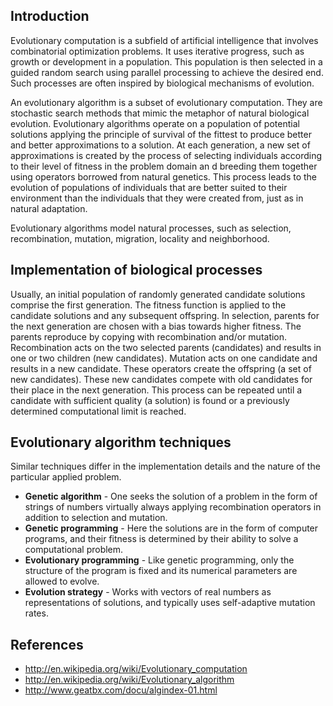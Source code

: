 ## Introduction ##
Evolutionary computation is a subfield of artificial intelligence that involves combinatorial optimization problems. It uses iterative progress, such as growth or development in a population. This population is then selected in a guided random search using parallel processing to achieve the desired end. Such processes are often inspired by biological mechanisms of evolution.

An evolutionary algorithm is a subset of evolutionary computation. They are stochastic search methods that mimic the metaphor of natural biological evolution. Evolutionary algorithms operate on a population of potential solutions applying the principle of survival of the fittest to produce better and better approximations to a solution. At each generation, a new set of approximations is created by the process of selecting individuals according to their level of fitness in the problem domain an d breeding them together using operators borrowed from natural genetics. This process leads to the evolution of populations of individuals that are better suited to their environment than the individuals that they were created from, just as in natural adaptation.

Evolutionary algorithms model natural processes, such as selection, recombination, mutation, migration, locality and neighborhood.


## Implementation of biological processes ##
Usually, an initial population of randomly generated candidate solutions comprise the first generation. The fitness function is applied to the candidate solutions and any subsequent offspring.  In selection, parents for the next generation are chosen with a bias towards higher fitness. The parents reproduce by copying with recombination and/or mutation. Recombination acts on the two selected parents (candidates) and results in one or two children (new candidates). Mutation acts on one candidate and results in a new candidate. These operators create the offspring (a set of new candidates). These new candidates compete with old candidates for their place in the next generation. This process can be repeated until a candidate with sufficient quality (a solution) is found or a previously determined computational limit is reached.

## Evolutionary algorithm techniques ##
Similar techniques differ in the implementation details and the nature of the particular applied problem.

  * **Genetic algorithm** - One seeks the solution of a problem in the form of strings of numbers virtually always applying recombination operators in addition to selection and mutation.
  * **Genetic programming** - Here the solutions are in the form of computer programs, and their fitness is determined by their ability to solve a computational problem.
  * **Evolutionary programming** - Like genetic programming, only the structure of the program is fixed and its numerical parameters are allowed to evolve.
  * **Evolution strategy** - Works with vectors of real numbers as representations of solutions, and typically uses self-adaptive mutation rates.

## References ##
  * http://en.wikipedia.org/wiki/Evolutionary_computation
  * http://en.wikipedia.org/wiki/Evolutionary_algorithm
  * http://www.geatbx.com/docu/algindex-01.html